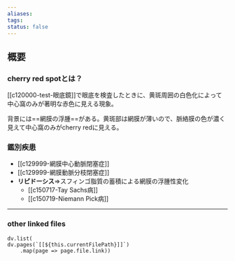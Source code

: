 ```yaml
---
aliases: 
tags: 
status: false
---
```

## 概要
### cherry red spotとは？
[[c120000-test-眼底鏡]]で眼底を検査したときに、黄斑周囲の白色化によって中心窩のみが著明な赤色に見える現象。

背景には==網膜の浮腫==がある。黄斑部は網膜が薄いので、脈絡膜の色が濃く見えて中心窩のみがcherry redに見える。

### 鑑別疾患
- [[c129999-網膜中心動脈閉塞症]]
- [[c129999-網膜動脈分枝閉塞症]]
- **リピドーシス**⇒スフィンゴ脂質の蓄積による網膜の浮腫性変化
	- [[c150717-Tay Sachs病]]
	- [[c150719-Niemann Pick病]]
---
### other linked files
```dataviewjs
dv.list(
dv.pages(`[[${this.currentFilePath}]]`)
	.map(page => page.file.link))
```

